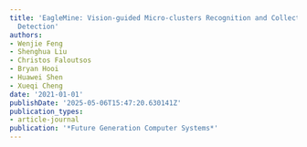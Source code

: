 ```yaml
---
title: 'EagleMine: Vision-guided Micro-clusters Recognition and Collective Anomaly
  Detection'
authors:
- Wenjie Feng
- Shenghua Liu
- Christos Faloutsos
- Bryan Hooi
- Huawei Shen
- Xueqi Cheng
date: '2021-01-01'
publishDate: '2025-05-06T15:47:20.630141Z'
publication_types:
- article-journal
publication: '*Future Generation Computer Systems*'
---
```

